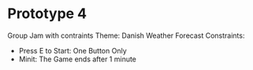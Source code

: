 # Prototype 4
Group Jam with contraints
Theme: Danish Weather Forecast
Constraints:
* Press E to Start: One Button Only
* Minit: The Game ends after 1 minute
